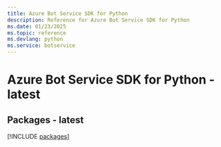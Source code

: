 ```yaml
---
title: Azure Bot Service SDK for Python
description: Reference for Azure Bot Service SDK for Python
ms.date: 01/23/2025
ms.topic: reference
ms.devlang: python
ms.service: botservice
---
```

# Azure Bot Service SDK for Python - latest
## Packages - latest
[!INCLUDE [packages](bot-service-index.md)]